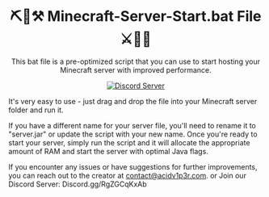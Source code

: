 [discord-badge]: https://discord.com/api/guilds/897156326776520736/widget.png?style=shield
[discord-link]: https://discord.gg/RgZGCqKxAb

<div align="center">

# ⛏🧱⚒️ Minecraft-Server-Start.bat File ⚔️💎🎣
This bat file is a pre-optimized script that you can use to start hosting your Minecraft server with improved performance.

[![Discord Server][discord-badge]][discord-link]  

</div>  

It's very easy to use - just drag and drop the file into your Minecraft server folder and run it.

If you have a different name for your server file, you'll need to rename it to "server.jar" or update the script with your new name. Once you're ready to start your server, simply run the script and it will allocate the appropriate amount of RAM and start the server with optimal Java flags.

If you encounter any issues or have suggestions for further improvements, you can reach out to the creator at contact@acidv1p3r.com. or Join our Discord Server: Discord.gg/RgZGCqKxAb
